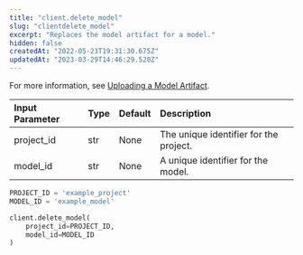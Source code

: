 ```yaml
---
title: "client.delete_model"
slug: "clientdelete_model"
excerpt: "Replaces the model artifact for a model."
hidden: false
createdAt: "2022-05-23T19:31:30.675Z"
updatedAt: "2023-03-29T14:46:29.520Z"
---
```

For more information, see [Uploading a Model Artifact](doc:uploading-a-model-artifact).

| Input Parameter | Type | Default | Description                            |
| :-------------- | :--- | :------ | :------------------------------------- |
| project_id      | str  | None    | The unique identifier for the project. |
| model_id        | str  | None    | A unique identifier for the model.     |



```python Usage
PROJECT_ID = 'example_project'
MODEL_ID = 'example_model'

client.delete_model(
    project_id=PROJECT_ID,
    model_id=MODEL_ID
)
```